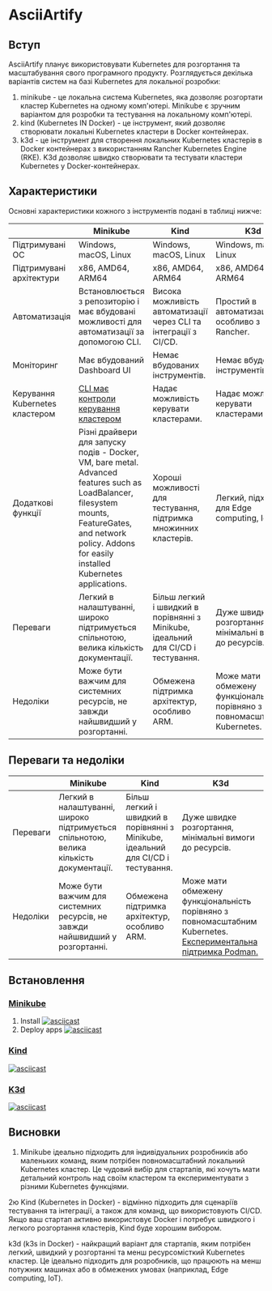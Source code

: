 # AsciiArtify

## Вступ

AsciiArtify планує використовувати Kubernetes для розгортання та масштабування свого програмного продукту.  Розглядується декілька варіантів систем на базі Kubernetes для локальної розробки:
1. minikube - це локальна система Kubernetes, яка дозволяє розгортати кластер Kubernetes на одному комп'ютері. Minikube є зручним варіантом для розробки та тестування на локальному комп'ютері.
2. kind (Kubernetes IN Docker) - це інструмент, який дозволяє створювати локальні Kubernetes кластери в Docker контейнерах. 
3. k3d - це інструмент для створення локальних Kubernetes кластерів в Docker контейнерах з використанням Rancher Kubernetes Engine (RKE). K3d дозволяє швидко створювати та тестувати кластери Kubernetes у Docker-контейнерах.


## Характеристики

Основні характеристики кожного з інструментів подані в таблиці нижче:

|  | Minikube | Kind | K3d |
| --- | --- | --- | --- |
| Підтримувані ОС | Windows, macOS, Linux | Windows, macOS, Linux | Windows, macOS, Linux |
| Підтримувані архітектури | x86, AMD64, ARM64 | x86, AMD64, ARM64 | x86, AMD64, ARM64 |
| Автоматизація | Встановлюється з репозиторію і має вбудовані можливості для автоматизації за допомогою CLI. | Висока можливість автоматизації через CLI та інтеграції з CI/CD. | Простий в автоматизації, особливо з Rancher. |
| Моніторинг | Має вбудований Dashboard UI | Немає вбудованих інструментів. | Немає вбудованих інструментів. |
| Керування Kubernetes кластером | [CLI має контроли керування кластером](https://minikube.sigs.k8s.io/docs/handbook/controls/) | Надає можливість керувати кластерами. | Надає можливість керувати кластерами. |
| Додаткові функції | Різні драйвери для запуску подів - Docker, VM, bare metal. Advanced features such as LoadBalancer, filesystem mounts, FeatureGates, and network policy. Addons for easily installed Kubernetes applications. | Хороші можливості для тестування, підтримка множинних кластерів. | Легкий, підходить для Edge computing, IoT. |
| Переваги | Легкий в налаштуванні, широко підтримується спільнотою, велика кількість документації. | Більш легкий і швидкий в порівнянні з Minikube, ідеальний для CI/CD і тестування. | Дуже швидке розгортання, мінімальні вимоги до ресурсів. |
| Недоліки | Може бути важчим для системних ресурсів, не завжди найшвидший у розгортанні. | Обмежена підтримка архітектур, особливо ARM. | Може мати обмежену функціональність порівняно з повномасштабним Kubernetes. |


## Переваги та недоліки


|  | Minikube | Kind | K3d |
| --- | --- | --- | --- |
| Переваги | Легкий в налаштуванні, широко підтримується спільнотою, велика кількість документації. | Більш легкий і швидкий в порівнянні з Minikube, ідеальний для CI/CD і тестування. | Дуже швидке розгортання, мінімальні вимоги до ресурсів. |
| Недоліки | Може бути важчим для системних ресурсів, не завжди найшвидший у розгортанні. | Обмежена підтримка архітектур, особливо ARM. | Може мати обмежену функціональність порівняно з повномасштабним Kubernetes. [Експериментальна підтримка Podman.](https://k3d.io/v5.6.0/usage/advanced/podman/?h=podman) |


## Встановлення

### [Minikube](https://minikube.sigs.k8s.io/docs/start/)
1. Install [![asciicast](https://asciinema.org/a/623401.svg)](https://asciinema.org/a/623401)
2. Deploy apps [![asciicast](https://asciinema.org/a/623405.svg)](https://asciinema.org/a/623405)

### [Kind](https://kind.sigs.k8s.io/docs/user/quick-start/#installation)
[![asciicast](https://asciinema.org/a/623407.svg)](https://asciinema.org/a/623407)

### [K3d](https://k3d.io/v5.6.0/#installation)
[![asciicast](https://asciinema.org/a/623409.svg)](https://asciinema.org/a/623409)

## Висновки

1. Minikube ідеально підходить для індивідуальних розробників або маленьких команд, яким потрібен повномасштабний локальний Kubernetes кластер. Це чудовий вибір для стартапів, які хочуть мати детальний контроль над своїм кластером та експериментувати з різними Kubernetes функціями.

2ю Kind (Kubernetes in Docker) - відмінно підходить для сценаріїв тестування та інтеграції, а також для команд, що використовують CI/CD. Якщо ваш стартап активно використовує Docker і потребує швидкого і легкого розгортання кластерів, Kind буде хорошим вибором.

k3d (k3s in Docker) - найкращий варіант для стартапів, яким потрібен легкий, швидкий у розгортанні та менш ресурсомісткий Kubernetes кластер. Це ідеально підходить для розробників, що працюють на менш потужних машинах або в обмежених умовах (наприклад, Edge computing, IoT).
